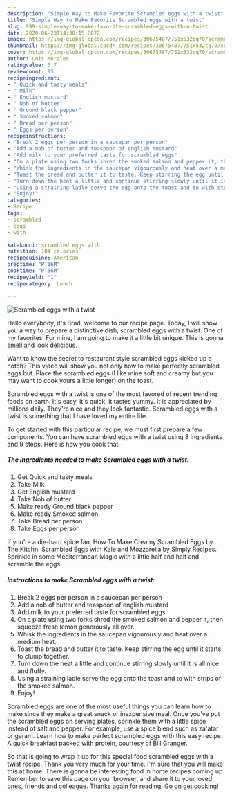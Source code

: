 ```yaml
---
description: "Simple Way to Make Favorite Scrambled eggs with a twist"
title: "Simple Way to Make Favorite Scrambled eggs with a twist"
slug: 999-simple-way-to-make-favorite-scrambled-eggs-with-a-twist
date: 2020-06-23T14:30:15.807Z
image: https://img-global.cpcdn.com/recipes/30675487/751x532cq70/scrambled-eggs-with-a-twist-recipe-main-photo.jpg
thumbnail: https://img-global.cpcdn.com/recipes/30675487/751x532cq70/scrambled-eggs-with-a-twist-recipe-main-photo.jpg
cover: https://img-global.cpcdn.com/recipes/30675487/751x532cq70/scrambled-eggs-with-a-twist-recipe-main-photo.jpg
author: Lois Morales
ratingvalue: 3.7
reviewcount: 15
recipeingredient:
- " Quick and tasty meals"
- " Milk"
- " English mustard"
- " Nob of butter"
- " Ground black pepper"
- " Smoked salmon"
- " Bread per person"
- " Eggs per person"
recipeinstructions:
- "Break 2 eggs per person in a saucepan per person"
- "Add a nob of butter and teaspoon of english mustard"
- "Add milk to your preferred taste for scrambled eggs"
- "On a plate using two forks shred the smoked salmon and pepper it, then squeeze fresh lemon generously all over."
- "Whisk the ingredients in the saucepan vigourously and heat over a medium heat."
- "Toast the bread and butter it to taste. Keep stirring the egg until it starts to clump together."
- "Turn down the heat a little and continue stirring slowly until it is all nice and fluffy."
- "Using a straining ladle serve the egg onto the toast and to with strips of the smoked salmon."
- "Enjoy!"
categories:
- Recipe
tags:
- scrambled
- eggs
- with

katakunci: scrambled eggs with 
nutrition: 104 calories
recipecuisine: American
preptime: "PT16M"
cooktime: "PT56M"
recipeyield: "1"
recipecategory: Lunch

---
```



![Scrambled eggs with a twist](https://img-global.cpcdn.com/recipes/30675487/751x532cq70/scrambled-eggs-with-a-twist-recipe-main-photo.jpg)

Hello everybody, it's Brad, welcome to our recipe page. Today, I will show you a way to prepare a distinctive dish, scrambled eggs with a twist. One of my favorites. For mine, I am going to make it a little bit unique. This is gonna smell and look delicious.

Want to know the secret to restaurant style scrambled eggs kicked up a notch? This video will show you not only how to make perfectly scrambled eggs but. Place the scrambled eggs (I like mine soft and creamy but you may want to cook yours a little longer) on the toast.

Scrambled eggs with a twist is one of the most favored of recent trending foods on earth. It's easy, it's quick, it tastes yummy. It is appreciated by millions daily. They're nice and they look fantastic. Scrambled eggs with a twist is something that I have loved my entire life.


To get started with this particular recipe, we must first prepare a few components. You can have scrambled eggs with a twist using 8 ingredients and 9 steps. Here is how you cook that.

<!--inarticleads1-->

##### The ingredients needed to make Scrambled eggs with a twist:

1. Get  Quick and tasty meals
1. Take  Milk
1. Get  English mustard
1. Take  Nob of butter
1. Make ready  Ground black pepper
1. Make ready  Smoked salmon
1. Take  Bread per person
1. Take  Eggs per person


If you&#39;re a die-hard spice fan. How To Make Creamy Scrambled Eggs by The Kitchn. Scrambled Eggs with Kale and Mozzarella by Simply Recipes. Sprinkle in some Mediterranean Magic with a little half and half and scramble the eggs. 

<!--inarticleads2-->

##### Instructions to make Scrambled eggs with a twist:

1. Break 2 eggs per person in a saucepan per person
1. Add a nob of butter and teaspoon of english mustard
1. Add milk to your preferred taste for scrambled eggs
1. On a plate using two forks shred the smoked salmon and pepper it, then squeeze fresh lemon generously all over.
1. Whisk the ingredients in the saucepan vigourously and heat over a medium heat.
1. Toast the bread and butter it to taste. Keep stirring the egg until it starts to clump together.
1. Turn down the heat a little and continue stirring slowly until it is all nice and fluffy.
1. Using a straining ladle serve the egg onto the toast and to with strips of the smoked salmon.
1. Enjoy!


Scrambled eggs are one of the most useful things you can learn how to make since they make a great snack or inexpensive meal. Once you&#39;ve put the scrambled eggs on serving plates, sprinkle them with a little spice instead of salt and pepper. For example, use a spice blend such as za&#39;atar or garam. Learn how to make perfect scrambled eggs with this easy recipe. A quick breakfast packed with protein, courtesy of Bill Granger. 

So that is going to wrap it up for this special food scrambled eggs with a twist recipe. Thank you very much for your time. I'm sure that you will make this at home. There is gonna be interesting food in home recipes coming up. Remember to save this page on your browser, and share it to your loved ones, friends and colleague. Thanks again for reading. Go on get cooking!
